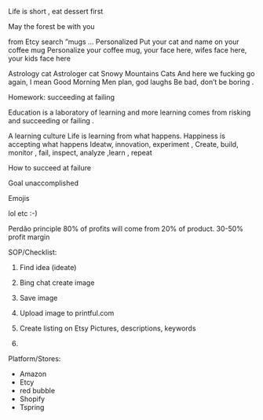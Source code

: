 
Life is short , eat dessert first 

May the forest be with you


from Etcy search ”mugs …
Personalized 
Put your cat and name on your coffee mug
Personalize your coffee mug, your face here, wifes face here, your kids face here

Astrology cat
Astrologer cat
Snowy Mountains 
Cats
And here we fucking go again, I mean Good Morning
Men plan, god laughs 
Be bad, don’t be boring . 

Homework: succeeding at failing 

Education is a laboratory of learning and more learning comes from risking and succeeding or failing . 

A learning culture 
Life is learning from what happens. 
Happiness is accepting what happens 
Ideatw, innovation, experiment , Create, build, monitor , fail, inspect, analyze ,learn , repeat 

How to succeed at failure 

Goal unaccomplished


Emojis 

lol etc 
:-) 

Perdão principle 80% of profits will come from 20% of product.
30-50% profit margin 


SOP/Checklist:

1. Find idea (ideate)

2. Bing chat create image 
3. Save image
4. Upload image to printful.com
5. Create listing on Etsy Pictures, descriptions, keywords 
6. 

Platform/Stores:
 - Amazon
 - Etcy
 - red bubble
 - Shopify
 - Tspring 





